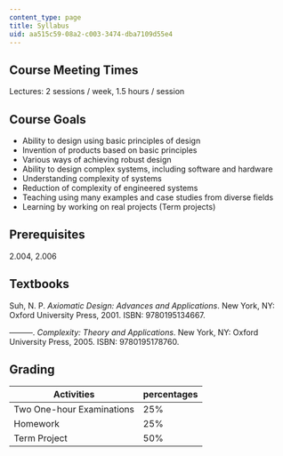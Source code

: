 ```yaml
---
content_type: page
title: Syllabus
uid: aa515c59-08a2-c003-3474-dba7109d55e4
---
```


Course Meeting Times
--------------------

Lectures: 2 sessions / week, 1.5 hours / session

Course Goals
------------

*   Ability to design using basic principles of design
*   Invention of products based on basic principles
*   Various ways of achieving robust design
*   Ability to design complex systems, including software and hardware
*   Understanding complexity of systems
*   Reduction of complexity of engineered systems
*   Teaching using many examples and case studies from diverse fields
*   Learning by working on real projects (Term projects)

Prerequisites
-------------

2.004, 2.006

Textbooks
---------

Suh, N. P. _Axiomatic Design: Advances and Applications_. New York, NY: Oxford University Press, 2001. ISBN: 9780195134667.

———. _Complexity: Theory and Applications_. New York, NY: Oxford University Press, 2005. ISBN: 9780195178760.

Grading
-------

| Activities | percentages |
| --- | --- |
| Two One-hour Examinations | 25% |
| Homework | 25% |
| Term Project | 50%